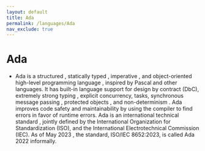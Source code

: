 ```yaml
---
layout: default
title: Ada
permalink: /languages/Ada
nav_exclude: true
---
```

# Ada

- Ada is a structured , statically typed , imperative , and object-oriented high-level programming language , inspired by Pascal and other languages. It has built-in language support for design by contract (DbC), extremely strong typing , explicit concurrency, tasks, synchronous message passing , protected objects , and non-determinism . Ada improves code safety and maintainability by using the compiler to find errors in favor of runtime errors. Ada is an international technical standard , jointly defined by the International Organization for Standardization (ISO), and the International Electrotechnical Commission (IEC). As of May 2023  , the standard, ISO/IEC 8652:2023, is called Ada 2022 informally. 
